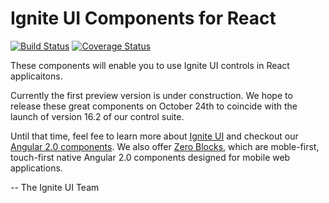 # Ignite UI Components for React

[![Build Status](https://travis-ci.org/IgniteUI/igniteui-react.svg?branch=master)](https://travis-ci.org/IgniteUI/igniteui-react?branch=master)
[![Coverage Status](https://coveralls.io/repos/github/IgniteUI/igniteui-react/badge.svg?branch=master)](https://coveralls.io/github/IgniteUI/igniteui-react?branch=master)

These components will enable you to use Ignite UI controls in React applicaitons.

Currently the first preview version is under construction. We hope to release these great components on October 24th to coincide with the launch of version 16.2 of our control suite. 

Until that time, feel fee to learn more about [Ignite UI](http://www.igniteui.com) and checkout our [Angular 2.0 components](https://github.com/IgniteUI/igniteui-angular2). We also offer [Zero Blocks](https://github.com/Infragistics/zero-blocks), which are moble-first, touch-first native Angular 2.0 components designed for mobile web applications.

-- The Ignite UI Team